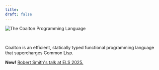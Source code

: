 ```yaml
---
title:
draft: false
---
```


![The Coalton Programming Language](/site-images/coalton-logotype-gray.svg)

&nbsp;

Coalton is an efficient, statically typed functional programming language that supercharges Common Lisp.

**New!** [Robert Smith's talk at ELS 2025.](https://www.youtube.com/watch?v=of92m4XNgrM)
